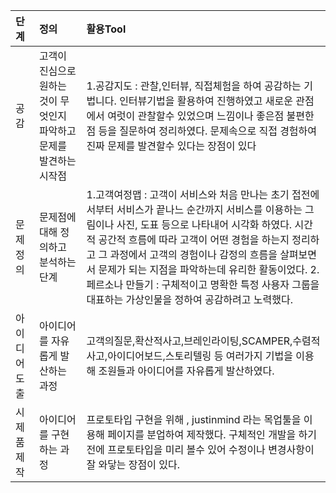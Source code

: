 
| 단계 | 정의 | 활용Tool |
| :--- | :--- | :--- |
| 공감 | 고객이 진심으로 원하는 것이 무엇인지 파악하고 문제를 발견하는 시작점 | 1.공감지도 : 관찰,인터뷰, 직접체험을 하여 공감하는 기법니다. 인터뷰기법을 활용하여 진행하였고 새로운 관점에서 여럿이 관찰할수 있었으며 느낌이나 좋은점 불편한점 등을 질문하여 정리하였다. 문제속으로 직접 경험하여 진짜 문제를 발견할수 있다는 장점이 있다|
| 문제정의 | 문제점에 대해 정의하고 분석하는 단계 |  1.고객여정맵 : 고객이 서비스와 처음 만나는 초기 접전에서부터 서비스가 끝나느 순간까지 서비스를 이용하는 그림이나 사진, 도표 등으로 나타내어 시각화 하였다. 시간적 공간적 흐름에 따라 고객이 어떤 경험을 하는지 정리하고 그 과정에서 고객의 경험이나 감정의 흐름을 살펴보면서 문제가 되는 지점을 파악하는데 유리한 활동이었다. 2.페르소나 만들기 : 구체적이고 명확한 특정 사용자 그룹을 대표하는 가상인물을 정하여 공감하려고 노력했다.| 
| 아이디어도출 | 아이디어를 자유롭게 발산하는 과정 | 고객의질문,확산적사고,브레인라이팅,SCAMPER,수렴적사고,아이디어보드,스토리텔링 등 여러가지 기법을 이용해 조원들과 아이디어를 자유롭게 발산하였다.|
| 시제품제작 | 아이디어를 구현하는 과정 | 프로토타입 구현을 위해 , justinmind 라는 목업툴을 이용해 페이지를 분업하여 제작했다. 구체적인 개발을 하기 전에 프로토타입을 미리 볼수 있어 수정이나 변경사항이 잘 와닿는 장점이 있다. |
